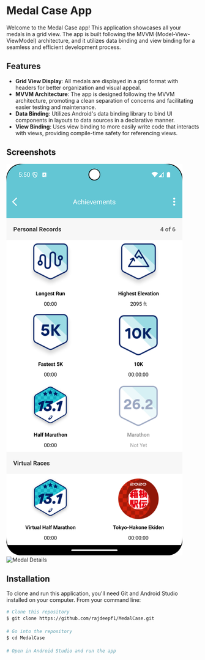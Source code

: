 # Medal Case App

Welcome to the Medal Case app! This application showcases all your medals in a grid view. The app is built following the MVVM (Model-View-ViewModel) architecture, and it utilizes data binding and view binding for a seamless and efficient development process.

## Features

- **Grid View Display**: All medals are displayed in a grid format with headers for better organization and visual appeal.
- **MVVM Architecture**: The app is designed following the MVVM architecture, promoting a clean separation of concerns and facilitating easier testing and maintenance.
- **Data Binding**: Utilizes Android's data binding library to bind UI components in layouts to data sources in a declarative manner.
- **View Binding**: Uses view binding to more easily write code that interacts with views, providing compile-time safety for referencing views.

## Screenshots

![Medal Grid View](Screenshot_20240706_175017.png)
![Medal Details](path_to_screenshot_2)

## Installation

To clone and run this application, you'll need Git and Android Studio installed on your computer. From your command line:

```bash
# Clone this repository
$ git clone https://github.com/rajdeepf1/MedalCase.git

# Go into the repository
$ cd MedalCase

# Open in Android Studio and run the app
